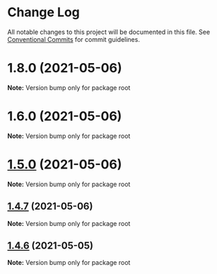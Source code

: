# Change Log

All notable changes to this project will be documented in this file.
See [Conventional Commits](https://conventionalcommits.org) for commit guidelines.

# 1.8.0 (2021-05-06)

**Note:** Version bump only for package root





# 1.6.0 (2021-05-06)

**Note:** Version bump only for package root





# [1.5.0](https://github.com/vuestorefront/commercetools/compare/v1.4.7...v1.5.0) (2021-05-06)

**Note:** Version bump only for package root





## [1.4.7](https://github.com/vuestorefront/commercetools/compare/v1.4.6...v1.4.7) (2021-05-06)

**Note:** Version bump only for package root





## [1.4.6](https://github.com/vuestorefront/commercetools/compare/v1.4.5...v1.4.6) (2021-05-05)

**Note:** Version bump only for package root
